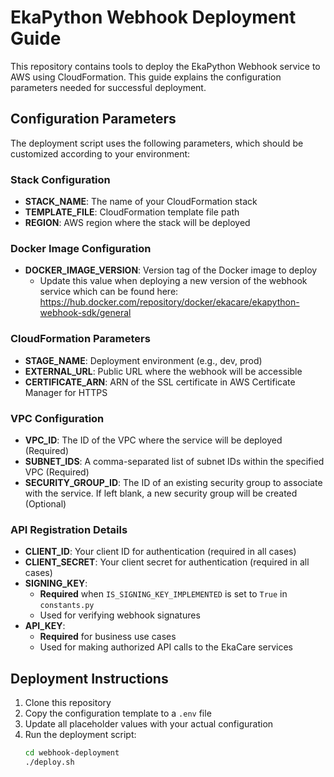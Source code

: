 # EkaPython Webhook Deployment Guide

This repository contains tools to deploy the EkaPython Webhook service to AWS using CloudFormation. This guide explains the configuration parameters needed for successful deployment.

## Configuration Parameters

The deployment script uses the following parameters, which should be customized according to your environment:

### Stack Configuration

- **STACK_NAME**: The name of your CloudFormation stack
- **TEMPLATE_FILE**: CloudFormation template file path
- **REGION**: AWS region where the stack will be deployed

### Docker Image Configuration

- **DOCKER_IMAGE_VERSION**: Version tag of the Docker image to deploy
  - Update this value when deploying a new version of the webhook service which can be found here: https://hub.docker.com/repository/docker/ekacare/ekapython-webhook-sdk/general

### CloudFormation Parameters

- **STAGE_NAME**: Deployment environment (e.g., dev, prod)
- **EXTERNAL_URL**: Public URL where the webhook will be accessible
- **CERTIFICATE_ARN**: ARN of the SSL certificate in AWS Certificate Manager for HTTPS

### VPC Configuration

- **VPC_ID**: The ID of the VPC where the service will be deployed (Required)
- **SUBNET_IDS**: A comma-separated list of subnet IDs within the specified VPC (Required)
- **SECURITY_GROUP_ID**: The ID of an existing security group to associate with the service. If left blank, a new security group will be created (Optional)

### API Registration Details

- **CLIENT_ID**: Your client ID for authentication (required in all cases)
- **CLIENT_SECRET**: Your client secret for authentication (required in all cases)
- **SIGNING_KEY**: 
  - **Required** when `IS_SIGNING_KEY_IMPLEMENTED` is set to `True` in `constants.py`
  - Used for verifying webhook signatures
- **API_KEY**: 
  - **Required** for business use cases
  - Used for making authorized API calls to the EkaCare services

## Deployment Instructions

1. Clone this repository
2. Copy the configuration template to a `.env` file
3. Update all placeholder values with your actual configuration
4. Run the deployment script:
   ```bash
   cd webhook-deployment
   ./deploy.sh
```